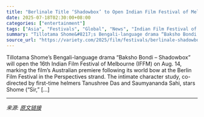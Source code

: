 ```yaml
---
title: "Berlinale Title ‘Shadowbox’ to Open Indian Film Festival of Melbourne (EXCLUSIVE)"
date: 2025-07-18T02:30:00+08:00
categories: ["entertainment"]
tags: ["Asia", "Festivals", "Global", "News", "Indian Film Festival of Melbourne", "Rima Das", "Shadowbox", "Tillotama Shome"]
summary: "Tillotama Shome&#8217;s Bengali-language drama “Baksho Bondi – Shadowbox” will open the 16th Indian Film Festival of Melbourne (IFFM) on Aug. 14, marking the film’s Australian premiere following its w"
source_url: "https://variety.com/2025/film/festivals/berlinale-shadowbox-indian-film-festival-of-melbourne-1236463584/"
---
```


Tillotama Shome&#8217;s Bengali-language drama “Baksho Bondi – Shadowbox” will open the 16th Indian Film Festival of Melbourne (IFFM) on Aug. 14, marking the film’s Australian premiere following its world bow at the Berlin Film Festival in the Perspectives strand. The intimate character study, co-directed by first-time helmers Tanushree Das and Saumyananda Sahi, stars Shome (“Sir,” [&#8230;]

---

*来源: [原文链接](https://variety.com/2025/film/festivals/berlinale-shadowbox-indian-film-festival-of-melbourne-1236463584/)*
